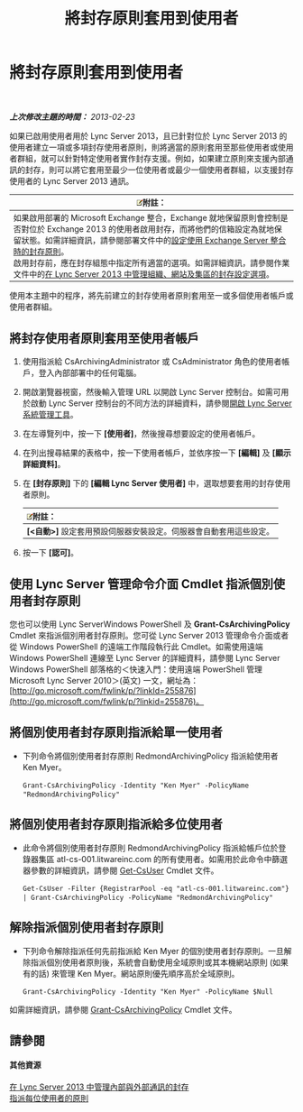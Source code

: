 ﻿---
title: 將封存原則套用到使用者
TOCTitle: 將封存原則套用到使用者
ms:assetid: 624a7d3e-389d-403a-97e5-f7bb17023ef3
ms:mtpsurl: https://technet.microsoft.com/zh-tw/library/Gg521004(v=OCS.15)
ms:contentKeyID: 49291102
ms.date: 08/10/2015
mtps_version: v=OCS.15
ms.translationtype: HT
---

# 將封存原則套用到使用者

 

_**上次修改主題的時間：** 2013-02-23_

如果已啟用使用者用於 Lync Server 2013，且已針對位於 Lync Server 2013 的使用者建立一項或多項封存使用者原則，則將適當的原則套用至那些使用者或使用者群組，就可以針對特定使用者實作封存支援。例如，如果建立原則來支援內部通訊的封存，則可以將它套用至最少一位使用者或最少一個使用者群組，以支援封存使用者的 Lync Server 2013 通訊。

<table>
<thead>
<tr class="header">
<th><img src="images/Gg398811.note(OCS.15).gif" title="note" alt="note" />附註：</th>
</tr>
</thead>
<tbody>
<tr class="odd">
<td>如果啟用部署的 Microsoft Exchange 整合，Exchange 就地保留原則會控制是否對位於 Exchange 2013 的使用者啟用封存，而將他們的信箱設定為就地保留狀態。如需詳細資訊，請參閱部署文件中的<a href="lync-server-2013-setting-up-policies-for-archiving-when-using-exchange-server-integration.md">設定使用 Exchange Server 整合時的封存原則</a>。<br />
啟用封存前，應在封存組態中指定所有適當的選項。如需詳細資訊，請參閱作業文件中的<a href="lync-server-2013-managing-archiving-configuration-options-for-your-organization-sites-and-pools.md">在 Lync Server 2013 中管理組織、網站及集區的封存設定選項</a>。</td>
</tr>
</tbody>
</table>


使用本主題中的程序，將先前建立的封存使用者原則套用至一或多個使用者帳戶或使用者群組。

## 將封存使用者原則套用至使用者帳戶

1.  使用指派給 CsArchivingAdministrator 或 CsAdministrator 角色的使用者帳戶，登入內部部署中的任何電腦。

2.  開啟瀏覽器視窗，然後輸入管理 URL 以開啟 Lync Server 控制台。如需可用於啟動 Lync Server 控制台的不同方法的詳細資料，請參閱[開啟 Lync Server 系統管理工具](lync-server-2013-open-lync-server-administrative-tools.md)。

3.  在左導覽列中，按一下 **\[使用者\]**，然後搜尋想要設定的使用者帳戶。

4.  在列出搜尋結果的表格中，按一下使用者帳戶，並依序按一下 **\[編輯\]** 及 **\[顯示詳細資料\]**。

5.  在 **\[封存原則\]** 下的 **\[編輯 Lync Server 使用者\]** 中，選取想要套用的封存使用者原則。
    
    <table>
    <thead>
    <tr class="header">
    <th><img src="images/Gg398811.note(OCS.15).gif" title="note" alt="note" />附註：</th>
    </tr>
    </thead>
    <tbody>
    <tr class="odd">
    <td><strong>[&lt;自動&gt;]</strong> 設定套用預設伺服器安裝設定。伺服器會自動套用這些設定。</td>
    </tr>
    </tbody>
    </table>


6.  按一下 **\[認可\]**。

## 使用 Lync Server 管理命令介面 Cmdlet 指派個別使用者封存原則

您也可以使用 Lync ServerWindows PowerShell 及 **Grant-CsArchivingPolicy** Cmdlet 來指派個別用者封存原則。您可從 Lync Server 2013 管理命令介面或者從 Windows PowerShell 的遠端工作階段執行此 Cmdlet。如需使用遠端 Windows PowerShell 連線至 Lync Server 的詳細資料，請參閱 Lync Server Windows PowerShell 部落格的＜快速入門：使用遠端 PowerShell 管理 Microsoft Lync Server 2010＞(英文) 一文，網址為：[http://go.microsoft.com/fwlink/p/?linkId=255876](http://go.microsoft.com/fwlink/p/?linkid=255876)。

## 將個別使用者封存原則指派給單一使用者

  - 下列命令將個別使用者封存原則 RedmondArchivingPolicy 指派給使用者 Ken Myer。
    
        Grant-CsArchivingPolicy -Identity "Ken Myer" -PolicyName "RedmondArchivingPolicy"

## 將個別使用者封存原則指派給多位使用者

  - 此命令將個別使用者封存原則 RedmondArchivingPolicy 指派給帳戶位於登錄器集區 atl-cs-001.litwareinc.com 的所有使用者。如需用於此命令中篩選器參數的詳細資訊，請參閱 [Get-CsUser](get-csuser.md) Cmdlet 文件。
    
        Get-CsUser -Filter {RegistrarPool -eq "atl-cs-001.litwareinc.com"} | Grant-CsArchivingPolicy -PolicyName "RedmondArchivingPolicy"

## 解除指派個別使用者封存原則

  - 下列命令解除指派任何先前指派給 Ken Myer 的個別使用者封存原則。一旦解除指派個別使用者原則後，系統會自動使用全域原則或其本機網站原則 (如果有的話) 來管理 Ken Myer。網站原則優先順序高於全域原則。
    
        Grant-CsArchivingPolicy -Identity "Ken Myer" -PolicyName $Null

如需詳細資訊，請參閱 [Grant-CsArchivingPolicy](grant-csarchivingpolicy.md) Cmdlet 文件。

## 請參閱

#### 其他資源

[在 Lync Server 2013 中管理內部與外部通訊的封存](lync-server-2013-managing-the-archiving-of-internal-and-external-communications.md)  
[指派每位使用者的原則](lync-server-2013-assigning-per-user-policies.md)

